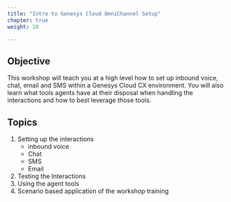 ```yaml
---
title: "Intro to Genesys Cloud OmniChannel Setup"
chapter: true
weight: 10

---
```


## Objective
This workshop will teach you at a high level how to set up inbound voice, chat, email and SMS within a Genesys Cloud CX environment. You will also learn what tools agents have at their disposal when handling the interactions and how to best leverage those tools. 

## Topics
1. Setting up the interactions
    - inbound voice
    - Chat
    - SMS
    - Email
2. Testing the Interactions
3. Using the agent tools
4. Scenario based application of the workshop training